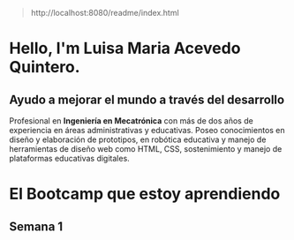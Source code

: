 > http://localhost:8080/readme/index.html
<!-- npx @11ty/eleventy --serve -->

# Hello, I'm Luisa Maria Acevedo Quintero.
## Ayudo a mejorar el mundo a través del desarrollo

Profesional en **Ingeniería en Mecatrónica** con más de dos años de experiencia en áreas administrativas y educativas. 
Poseo conocimientos en diseño y elaboración de prototipos, en robótica educativa y manejo de herramientas de diseño web como HTML, CSS, sostenimiento y manejo de plataformas educativas digitales.

# El Bootcamp que estoy aprendiendo
## Semana 1
